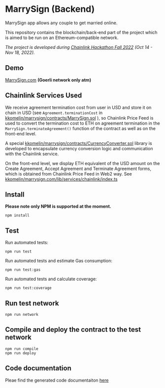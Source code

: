 # MarrySign (Backend) 
MarrySign app allows any couple to get married online.

This repository contains the blockchain/back-end part of the project which is aimed to be run on an Ethereum-compatible network.

_The project is developed during [Chainlink Hackathon Fall 2022](https://hack.chain.link/) (Oct 14 - Nov 18, 2022)._

## Demo

[MarrySign.com](https://marrysign.com/) **(Goerli network only atm)**

## Chainlink Services Used

We receive agreement termination cost from user in USD and store it on chain in USD (see `Agreement.terminationCost` in [kkomelin/marrysign/contracts/MarrySign.sol](https://github.com/kkomelin/marrysign/blob/main/contracts/MarrySign.sol) ), so Chainlink Price Feed is used to convert the termination cost to ETH on agreement termination in the `MarrySign.terminateAgreement()` function of the contract as well as on the front-end level.

A special [kkomelin/marrysign/contracts/CurrencyConverter.sol](https://github.com/kkomelin/marrysign/blob/main/contracts/CurrencyConverter.sol) library is developed to encapsulate currency conversion logic and communication with the Chainlink service.

On the front-end level, we display ETH equivalent of the USD amount on the Create Agreement, Accept Agreement and Terminate Agreement forms, which is obtained from Chainlink Price Feed in Web2 way. See [kkomelin/marrysign.com/lib/services/chainlink/index.ts](https://github.com/kkomelin/marrysign.com/blob/main/lib/services/chainlink/index.ts)


## Install

**Please note only NPM is supported at the moment.**

```shell
npm install
```

## Test

Run automated tests:

```shell
npm run test
```

Run automated tests and estimate Gas consumption:

```shell
npm run test:gas
```

Run automated tests and calculate coverage:

```shell
npm run test:coverage
```

## Run test network

```shell
npm run network
```

## Compile and deploy the contract to the test network

```shell
npm run compile
npm run deploy
```

## Code documentation

Pleae find the generated code documentaiton [here](https://github.com/kkomelin/marrysign/blob/main/docs/index.md)
